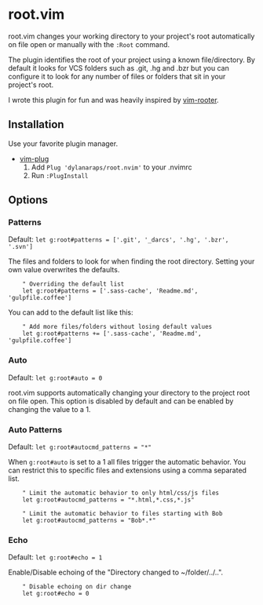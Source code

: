 # root.vim

root.vim changes your working directory to your project's root automatically on file open or manually with the `:Root` command.

The plugin identifies the root of your project using a known file/directory. By default it looks for VCS folders such as .git, .hg and .bzr but you can configure it to look for any number of files or folders that sit in your project's root.

I wrote this plugin for fun and was heavily inspired by [vim-rooter](https://github.com/airblade/vim-rooter).


## Installation

Use your favorite plugin manager.

- [vim-plug](https://github.com/junegunn/vim-plug)
  1. Add `Plug 'dylanaraps/root.nvim'` to your .nvimrc
  2. Run `:PlugInstall`


## Options


### Patterns

Default: `let g:root#patterns = ['.git', '_darcs', '.hg', '.bzr', '.svn']`

The files and folders to look for when finding the root directory. Setting your own value overwrites the defaults.

```vimL
	" Overriding the default list
	let g:root#patterns = ['.sass-cache', 'Readme.md', 'gulpfile.coffee']
```

You can add to the default list like this:

```vimL
	" Add more files/folders without losing default values
	let g:root#patterns += ['.sass-cache', 'Readme.md', 'gulpfile.coffee']
```


### Auto

Default: `let g:root#auto = 0`

root.vim supports automatically changing your directory to the project root on file open. This option is disabled by default and can be enabled by changing the value to a 1.


### Auto Patterns

Default: `let g:root#autocmd_patterns = "*"`

When `g:root#auto` is set to a 1 all files trigger the automatic behavior. You can restrict this to specific files and extensions using a comma separated list.

```vimL
	" Limit the automatic behavior to only html/css/js files
	let g:root#autocmd_patterns = "*.html,*.css,*.js"

	" Limit the automatic behavior to files starting with Bob
	let g:root#autocmd_patterns = "Bob*.*"
```


### Echo

Default: `let g:root#echo = 1`

Enable/Disable echoing of the "Directory changed to ~/folder/../..".

```vimL
	" Disable echoing on dir change
	let g:root#echo = 0
```
